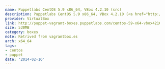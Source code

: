 ```yaml
---
name: Puppetlabs CentOS 5.9 x86_64, VBox 4.2.10 (src)
description: Puppetlabs CentOS 5.9 x86_64, VBox 4.2.10 (<a href="http://github.com/puppetlabs/puppet-vagrant-boxes">src</a>)
provider: VirtualBox
link: http://puppet-vagrant-boxes.puppetlabs.com/centos-59-x64-vbox4210.box
size: 530MB
category: boxes
note: Retrived from vagrantbox.es
arch: x64_64
tags:
- centos
- puppet
date: '2014-02-16'
---
```

